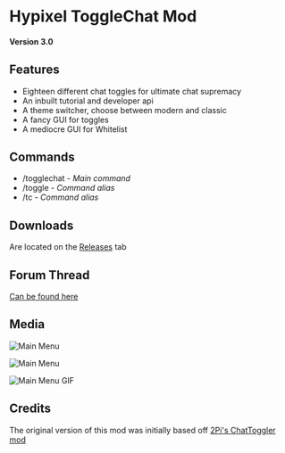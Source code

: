 # Hypixel ToggleChat Mod
#### Version 3.0

## Features
* Eighteen different chat toggles for ultimate chat supremacy
* An inbuilt tutorial and developer api
* A theme switcher, choose between modern and classic
* A fancy GUI for toggles
* A mediocre GUI for Whitelist

## Commands
* /togglechat - *Main command*
* /toggle - *Command alias*
* /tc - *Command alias*

## Downloads
Are located on the [Releases](https://github.com/boomboompower/ToggleChat/releases) tab

## Forum Thread
[Can be found here](https://hypixel.net/threads/997547/)

## Media
![Main Menu](https://i.imgur.com/CEfiZm3.png "Main GUI")

![Main Menu](https://i.imgur.com/QuGLB5G.png "Whitelist GUI")

![Main Menu GIF](https://i.imgur.com/ASJVkhE.gif "Main GUI GIF")

## Credits
The original version of this mod was initially based off [2Pi's ChatToggler mod](https://hypixel.net/threads/970975/)
